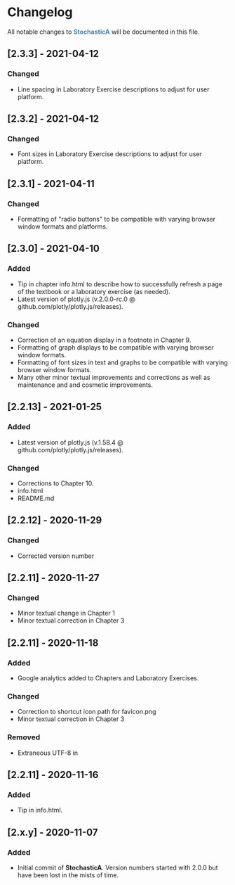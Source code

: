 # Changelog

All notable changes to **<font color="steelblue">StochasticA</font>** will be documented in this file.

## [2.3.3] - 2021-04-12

### Changed

- Line spacing in Laboratory Exercise descriptions to adjust for user platform.

## [2.3.2] - 2021-04-12

### Changed

- Font sizes in Laboratory Exercise descriptions to adjust for user platform.

## [2.3.1] - 2021-04-11

### Changed

- Formatting of "radio buttons" to be compatible with varying browser window formats and platforms.

## [2.3.0] - 2021-04-10

### Added

- Tip in chapter info.html to describe how to successfully refresh a page of the textbook or a laboratory exercise (as needed).
- Latest version of plotly.js (v.2.0.0-rc.0 @ github.com/plotly/plotly.js/releases).

### Changed

- Correction of an equation display in a footnote in Chapter 9.
- Formatting of graph displays to be compatible with varying browser window formats.
- Formatting of font sizes in text and graphs to be compatible with varying browser window formats.
- Many other minor textual improvements and corrections as well as maintenance and and cosmetic improvements.

## [2.2.13] - 2021-01-25

### Added

- Latest version of plotly.js (v.1.58.4 @ github.com/plotly/plotly.js/releases).

### Changed

- Corrections to Chapter 10.
- info.html
- README.md

## [2.2.12] - 2020-11-29

### Changed

- Corrected version number

## [2.2.11] - 2020-11-27

### Changed

- Minor textual change in Chapter 1
- Minor textual correction in Chapter 3

## [2.2.11] - 2020-11-18

### Added

- Google analytics added to Chapters and Laboratory Exercises.

### Changed

- Correction to shortcut icon path for favicon.png
- Minor textual correction in Chapter 3

### Removed

- Extraneous UTF-8 in <head>

## [2.2.11] - 2020-11-16

### Added

- Tip in info.html.

## [2.x.y] - 2020-11-07

### Added

- Initial commit of **StochasticA**. Version numbers started with 2.0.0 but have been lost in the mists of time.

